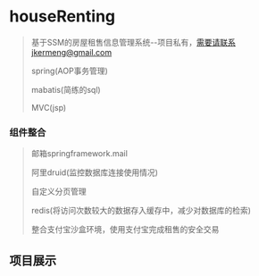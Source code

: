 # houseRenting
>基于SSM的房屋租售信息管理系统--项目私有，需要请联系jkermeng@gmail.com
>
>spring(AOP事务管理)
>
>mabatis(简练的sql)
>
>MVC(jsp)
>
### 组件整合
>
>邮箱springframework.mail
>
>阿里druid(监控数据库连接使用情况)
>
>自定义分页管理
>
>redis(将访问次数较大的数据存入缓存中，减少对数据库的检索)
>
>整合支付宝沙盒环境，使用支付宝完成租售的安全交易
>
## 项目展示

